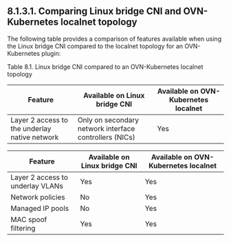 ## 8.1.3.1. Comparing Linux bridge CNI and OVN-Kubernetes localnet topology

The following table provides a comparison of features available when using the Linux bridge CNI compared to the localnet topology for an OVN-Kubernetes plugin:

Table 8.1. Linux bridge CNI compared to an OVN-Kubernetes localnet topology

| Feature                                       | Available on Linux bridge CNI                          | Available on OVN-Kubernetes localnet   |
|-----------------------------------------------|--------------------------------------------------------|----------------------------------------|
| Layer 2 access to the underlay native network | Only on secondary network interface controllers (NICs) | Yes                                    |

| Feature                          | Available on Linux bridge CNI   | Available on OVN-Kubernetes localnet   |
|----------------------------------|---------------------------------|----------------------------------------|
| Layer 2 access to underlay VLANs | Yes                             | Yes                                    |
| Network policies                 | No                              | Yes                                    |
| Managed IP pools                 | No                              | Yes                                    |
| MAC spoof filtering              | Yes                             | Yes                                    |

